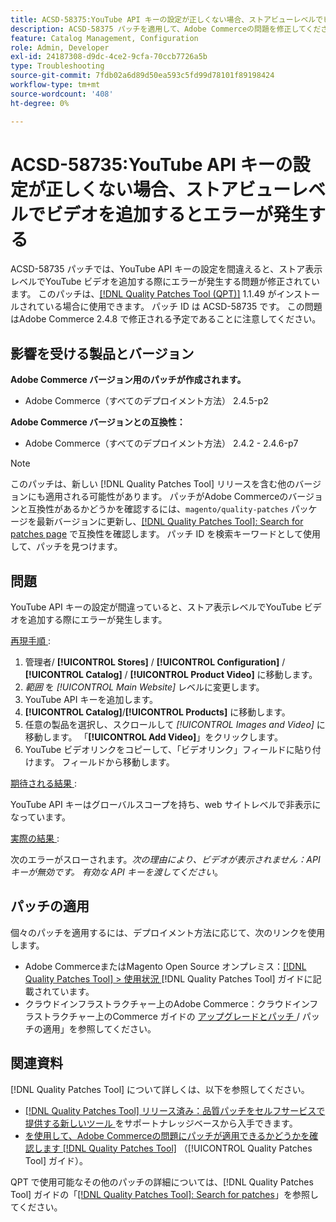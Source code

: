 ```yaml
---
title: ACSD-58375:YouTube API キーの設定が正しくない場合、ストアビューレベルでビデオを追加するとエラーが発生する
description: ACSD-58375 パッチを適用して、Adobe Commerceの問題を修正してください。この問題では、誤ったYouTube API キー設定が、ストア表示レベルでYouTube ビデオを追加する際にエラーが発生します。
feature: Catalog Management, Configuration
role: Admin, Developer
exl-id: 24187308-d9dc-4ce2-9cfa-70ccb7726a5b
type: Troubleshooting
source-git-commit: 7fdb02a6d89d50ea593c5fd99d78101f89198424
workflow-type: tm+mt
source-wordcount: '408'
ht-degree: 0%

---
```


# ACSD-58735:YouTube API キーの設定が正しくない場合、ストアビューレベルでビデオを追加するとエラーが発生する

ACSD-58735 パッチでは、YouTube API キーの設定を間違えると、ストア表示レベルでYouTube ビデオを追加する際にエラーが発生する問題が修正されています。 このパッチは、[[!DNL Quality Patches Tool (QPT)]](https://experienceleague.adobe.com/en/docs/commerce-operations/tools/quality-patches-tool/quality-patches-tool-to-self-serve-quality-patches) 1.1.49 がインストールされている場合に使用できます。 パッチ ID は ACSD-58735 です。 この問題はAdobe Commerce 2.4.8 で修正される予定であることに注意してください。

## 影響を受ける製品とバージョン

**Adobe Commerce バージョン用のパッチが作成されます。**

* Adobe Commerce（すべてのデプロイメント方法） 2.4.5-p2

**Adobe Commerce バージョンとの互換性：**

* Adobe Commerce（すべてのデプロイメント方法） 2.4.2 - 2.4.6-p7

>[!NOTE]
>
>このパッチは、新しい [!DNL Quality Patches Tool] リリースを含む他のバージョンにも適用される可能性があります。 パッチがAdobe Commerceのバージョンと互換性があるかどうかを確認するには、`magento/quality-patches` パッケージを最新バージョンに更新し、[[!DNL Quality Patches Tool]: Search for patches page](https://experienceleague.adobe.com/tools/commerce-quality-patches/index.html) で互換性を確認します。 パッチ ID を検索キーワードとして使用して、パッチを見つけます。

## 問題

YouTube API キーの設定が間違っていると、ストア表示レベルでYouTube ビデオを追加する際にエラーが発生します。

<u> 再現手順 </u>:

1. 管理者/ **[!UICONTROL Stores]** / **[!UICONTROL Configuration]** / **[!UICONTROL Catalog]** / **[!UICONTROL Product Video]** に移動します。
1. *範囲* を *[!UICONTROL Main Website]* レベルに変更します。
1. YouTube API キーを追加します。
1. **[!UICONTROL Catalog]**/**[!UICONTROL Products]** に移動します。
1. 任意の製品を選択し、スクロールして *[!UICONTROL Images and Video]* に移動します。 「**[!UICONTROL Add Video]**」をクリックします。
1. YouTube ビデオリンクをコピーして、「ビデオリンク」フィールドに貼り付けます。 フィールドから移動します。

<u> 期待される結果 </u>:

YouTube API キーはグローバルスコープを持ち、web サイトレベルで非表示になっています。

<u> 実際の結果 </u>:

次のエラーがスローされます。*次の理由により、ビデオが表示されません：API キーが無効です。 有効な API キーを渡してください*。

## パッチの適用

個々のパッチを適用するには、デプロイメント方法に応じて、次のリンクを使用します。

* Adobe CommerceまたはMagento Open Source オンプレミス：[[!DNL Quality Patches Tool] > 使用状況 ](/help/tools/quality-patches-tool/usage.md)[!DNL Quality Patches Tool] ガイドに記載されています。
* クラウドインフラストラクチャー上のAdobe Commerce：クラウドインフラストラクチャー上のCommerce ガイドの [ アップグレードとパッチ ](https://experienceleague.adobe.com/docs/commerce-cloud-service/user-guide/develop/upgrade/apply-patches.html)/ パッチの適用」を参照してください。

## 関連資料

[!DNL Quality Patches Tool] について詳しくは、以下を参照してください。

* [[!DNL Quality Patches Tool]  リリース済み：品質パッチをセルフサービスで提供する新しいツール ](https://experienceleague.adobe.com/en/docs/commerce-operations/tools/quality-patches-tool/quality-patches-tool-to-self-serve-quality-patches) をサポートナレッジベースから入手できます。
* [ を使用して、Adobe Commerceの問題にパッチが適用できるかどうかを確認します  [!DNL Quality Patches Tool]](/help/tools/quality-patches-tool/patches-available-in-qpt/check-patch-for-magento-issue-with-magento-quality-patches.md) （[!UICONTROL Quality Patches Tool] ガイド）。


QPT で使用可能なその他のパッチの詳細については、[!DNL Quality Patches Tool] ガイドの「[[!DNL Quality Patches Tool]: Search for patches](https://experienceleague.adobe.com/tools/commerce-quality-patches/index.html)」を参照してください。
